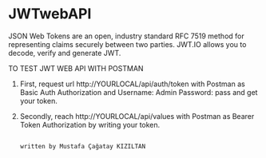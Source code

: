 # JWTwebAPI 

JSON Web Tokens are an open, industry standard RFC 7519 method for representing claims securely between two parties.
JWT.IO allows you to decode, verify and generate JWT.

TO TEST JWT WEB API WITH POSTMAN

1. First, request url http://YOURLOCAL/api/auth/token with Postman as Basic Auth Authorization and Username: Admin Password: pass and get your token.

2. Secondly, reach http://YOURLOCAL/api/values with Postman as Bearer Token Authorization by writing your token.

                                                                                 written by Mustafa Çağatay KIZILTAN
